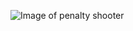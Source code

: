 ![Image of penalty shooter](https://github.com/marcelsawicki/Practice/blob/master/TypeScript/penalty-shooter/penalty-shooter.png)